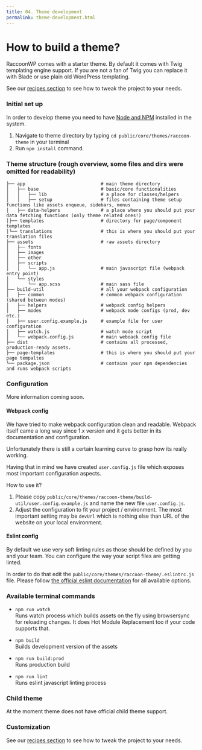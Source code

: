 ```yaml
---
title: 04. Theme development
permalink: theme-development.html
---
```


# How to build a theme?
RaccoonWP comes with a starter theme. By default it comes with Twig templating engine support.
If you are not a fan of Twig you can replace it with Blade or use plain old WordPress templating.

See our [recipes section](/recipes) to see how to tweak the project to your needs.

### Initial set up
In order to develop theme you need to have [Node and NPM](https://nodejs.org/) installed in the system.

1. Navigate to theme directory by typing `cd public/core/themes/raccoon-theme` in your terminal
1. Run `npm install` command.


### Theme structure (rough overview, some files and dirs were omitted for readability)
```
├── app                            # main theme directory
│   ├── base                       # basic/core functionalities
│   │   ├── lib                    # a place for classes/helpers
│   │   ├── setup                  # files containing theme setup functions like assets enqueue, sidebars, menus
│   ├── data-helpers               # a place where you should put your data fetching functions (only theme related ones!)
│├── templates                     # directory for page/component templates
│└── translations                  # this is where you should put your translation files
├── assets                         # raw assets directory
│   ├── fonts
│   ├── images
│   ├── other
│   ├── scripts
│   │   └── app.js                 # main javascript file (webpack entry point)
│   └── styles
│       └── app.scss               # main sass file
├── build-util                     # all your webpack configuration
│   ├── common                     # common webpack configuration (shared between modes)
│   ├── helpers                    # webpack config helpers
│   ├── modes                      # webpack mode configs (prod, dev etc.)
│   ├── user.config.example.js     # example file for user configuration
│   ├── watch.js                   # watch mode script
│   └── webpack.config.js          # main weboack config file
├── dist                           # contains all processed, production-ready assets.
├── page-templates                 # this is where you should put your page tempaltes
└── package.json                   # contains your npm dependencies and runs webpack scripts
```

### Configuration 
More information coming soon.
#### Webpack config
We have tried to make webpack configuration clean and readable. 
Webpack itself came a long way since 1.x version and it gets better in its documentation and configuration.

Unfortunately there is still a certain learning curve to grasp how its really working.

Having that in mind we have created `user.config.js` file which exposes most important configuration aspects.

How to use it?
1. Please copy `public/core/themes/raccoon-theme/build-util/user.config.example.js` and name the new file `user.config.js`.
1. Adjust the configuration to fit your project / environment. The most important setting may be `devUrl` which
is nothing else than URL of the website on your local environment.

#### Eslint config
By default we use very soft linting rules as those should be defined by you and your team. 
You can configure the way your script files are getting linted. 

In order to do that edit the `public/core/themes/raccoon-theme/.eslintrc.js` file. 
Please follow [the official eslint documentation](https://eslint.org/docs/user-guide/configuring) for all available options.

### Available terminal commands
- `npm run watch`  
Runs watch process which builds assets on the fly using browsersync for reloading changes. 
It does Hot Module Replacement too if your code supports that.

- `npm build`  
Builds development version of the assets
  
- `npm run build:prod`  
Runs production build

- `npm run lint`  
Runs eslint javascript linting process

### Child theme
At the moment theme does not have official child theme support. 

### Customization
See our [recipes section](/recipes) to see how to tweak the project to your needs.
